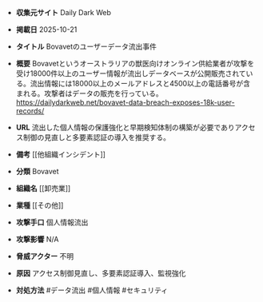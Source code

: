 - **収集元サイト**
Daily Dark Web

- **掲載日**
2025-10-21

- **タイトル**
Bovavetのユーザーデータ流出事件

- **概要**
Bovavetというオーストラリアの獣医向けオンライン供給業者が攻撃を受け18000件以上のユーザー情報が流出しデータベースが公開販売されている。流出情報には18000以上のメールアドレスと4500以上の電話番号が含まれる。攻撃者はデータの販売を行っている。https://dailydarkweb.net/bovavet-data-breach-exposes-18k-user-records/

- **URL**
流出した個人情報の保護強化と早期検知体制の構築が必要でありアクセス制御の見直しと多要素認証の導入を推奨する。

- **備考**
[[他組織インシデント]]

- **分類**
Bovavet

- **組織名**
[[卸売業]]

- **業種**
[[その他]]

- **攻撃手口**
個人情報流出

- **攻撃影響**
N/A

- **脅威アクター**
不明

- **原因**
アクセス制御見直し、多要素認証導入、監視強化

- **対処方法**
#データ流出 #個人情報 #セキュリティ
